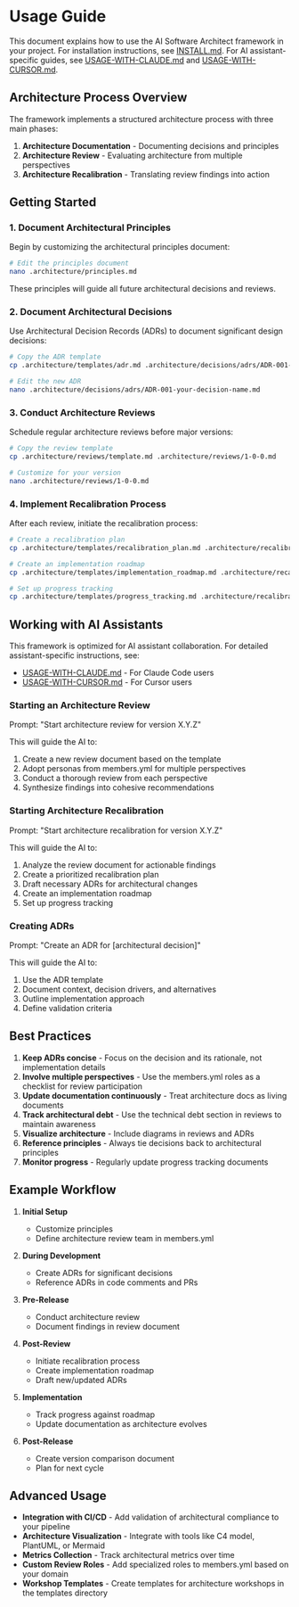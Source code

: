 # Usage Guide

This document explains how to use the AI Software Architect framework in your project. For installation instructions, see [INSTALL.md](INSTALL.md). For AI assistant-specific guides, see [USAGE-WITH-CLAUDE.md](USAGE-WITH-CLAUDE.md) and [USAGE-WITH-CURSOR.md](USAGE-WITH-CURSOR.md).

## Architecture Process Overview

The framework implements a structured architecture process with three main phases:

1. **Architecture Documentation** - Documenting decisions and principles
2. **Architecture Review** - Evaluating architecture from multiple perspectives
3. **Architecture Recalibration** - Translating review findings into action

## Getting Started

### 1. Document Architectural Principles

Begin by customizing the architectural principles document:

```bash
# Edit the principles document
nano .architecture/principles.md
```

These principles will guide all future architectural decisions and reviews.

### 2. Document Architectural Decisions

Use Architectural Decision Records (ADRs) to document significant design decisions:

```bash
# Copy the ADR template
cp .architecture/templates/adr.md .architecture/decisions/adrs/ADR-001-your-decision-name.md

# Edit the new ADR
nano .architecture/decisions/adrs/ADR-001-your-decision-name.md
```

### 3. Conduct Architecture Reviews

Schedule regular architecture reviews before major versions:

```bash
# Copy the review template
cp .architecture/reviews/template.md .architecture/reviews/1-0-0.md

# Customize for your version
nano .architecture/reviews/1-0-0.md
```

### 4. Implement Recalibration Process

After each review, initiate the recalibration process:

```bash
# Create a recalibration plan
cp .architecture/templates/recalibration_plan.md .architecture/recalibration/1-0-0.md

# Create an implementation roadmap
cp .architecture/templates/implementation_roadmap.md .architecture/recalibration/implementation_roadmap_1-0-0.md

# Set up progress tracking
cp .architecture/templates/progress_tracking.md .architecture/recalibration/progress_tracking_1-0-0.md
```

## Working with AI Assistants

This framework is optimized for AI assistant collaboration. For detailed assistant-specific instructions, see:
- [USAGE-WITH-CLAUDE.md](USAGE-WITH-CLAUDE.md) - For Claude Code users
- [USAGE-WITH-CURSOR.md](USAGE-WITH-CURSOR.md) - For Cursor users

### Starting an Architecture Review

Prompt: "Start architecture review for version X.Y.Z"

This will guide the AI to:
1. Create a new review document based on the template
2. Adopt personas from members.yml for multiple perspectives
3. Conduct a thorough review from each perspective
4. Synthesize findings into cohesive recommendations

### Starting Architecture Recalibration

Prompt: "Start architecture recalibration for version X.Y.Z"

This will guide the AI to:
1. Analyze the review document for actionable findings
2. Create a prioritized recalibration plan
3. Draft necessary ADRs for architectural changes
4. Create an implementation roadmap
5. Set up progress tracking

### Creating ADRs

Prompt: "Create an ADR for [architectural decision]"

This will guide the AI to:
1. Use the ADR template
2. Document context, decision drivers, and alternatives
3. Outline implementation approach
4. Define validation criteria

## Best Practices

1. **Keep ADRs concise** - Focus on the decision and its rationale, not implementation details
2. **Involve multiple perspectives** - Use the members.yml roles as a checklist for review participation
3. **Update documentation continuously** - Treat architecture docs as living documents
4. **Track architectural debt** - Use the technical debt section in reviews to maintain awareness
5. **Visualize architecture** - Include diagrams in reviews and ADRs
6. **Reference principles** - Always tie decisions back to architectural principles
7. **Monitor progress** - Regularly update progress tracking documents

## Example Workflow

1. **Initial Setup**
   - Customize principles
   - Define architecture review team in members.yml

2. **During Development**
   - Create ADRs for significant decisions
   - Reference ADRs in code comments and PRs

3. **Pre-Release**
   - Conduct architecture review
   - Document findings in review document

4. **Post-Review**
   - Initiate recalibration process
   - Create implementation roadmap
   - Draft new/updated ADRs

5. **Implementation**
   - Track progress against roadmap
   - Update documentation as architecture evolves

6. **Post-Release**
   - Create version comparison document
   - Plan for next cycle

## Advanced Usage

- **Integration with CI/CD** - Add validation of architectural compliance to your pipeline
- **Architecture Visualization** - Integrate with tools like C4 model, PlantUML, or Mermaid
- **Metrics Collection** - Track architectural metrics over time
- **Custom Review Roles** - Add specialized roles to members.yml based on your domain
- **Workshop Templates** - Create templates for architecture workshops in the templates directory
